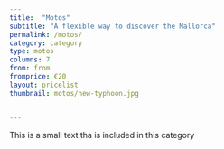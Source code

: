 ```yaml
---
title:  "Motos"
subtitle: "A flexible way to discover the Mallorca"
permalink: /motos/
category: category
type: motos
columns: 7
from: from
fromprice: €20
layout: pricelist
thumbnail: motos/new-typhoon.jpg


---
```


This is a small text tha is included in this category
